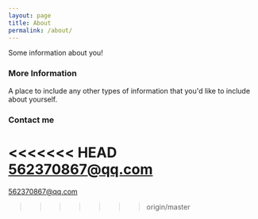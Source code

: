 ```yaml
---
layout: page
title: About
permalink: /about/
---
```


Some information about you!

### More Information

A place to include any other types of information that you'd like to include about yourself.

### Contact me

<<<<<<< HEAD
[562370867@qq.com](mailto:email@domain.com)
=======
[562370867@qq.com](mailto:email@domain.com)
>>>>>>> origin/master
